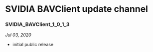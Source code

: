 # SVIDIA BAVClient update channel

### SVIDIA_BAVClient_1_0_1_3
*Jul 03, 2020*
- initial public release
